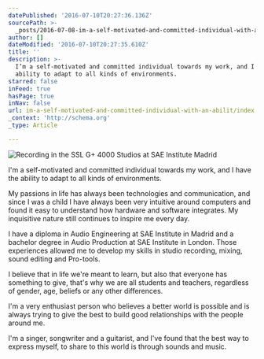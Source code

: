```yaml
---
datePublished: '2016-07-10T20:27:36.136Z'
sourcePath: >-
  _posts/2016-07-08-im-a-self-motivated-and-committed-individual-with-an-abilit.md
author: []
dateModified: '2016-07-10T20:27:35.610Z'
title: ''
description: >-
  I’m a self-motivated and committed individual towards my work, and I have the
  ability to adapt to all kinds of environments.
starred: false
inFeed: true
hasPage: true
inNav: false
url: im-a-self-motivated-and-committed-individual-with-an-abilit/index.html
_context: 'http://schema.org'
_type: Article

---
```

![Recording in the SSL G+ 4000 Studios at SAE Institute Madrid](https://the-grid-user-content.s3-us-west-2.amazonaws.com/58491cdc-2f95-4c53-abf4-e3febe150ed7.jpg)

I'm a self-motivated and committed individual towards my work, and I have the ability to adapt to all kinds of environments.

My passions in life has always been technologies and communication, and since I was a child I have always been very intuitive around computers and found it easy to understand how hardware and software integrates. My inquisitive nature still continues to inspire me every day.

I have a diploma in Audio Engineering at SAE Institute in Madrid and a bachelor degree in Audio Production at SAE Institute in London. Those experiences allowed me to develop my skills in studio recording, mixing, sound editing and Pro-tools.

I believe that in life we're meant to learn, but also that everyone has something to give, that's why we are all students and teachers, regardless of gender, age, beliefs or any other differences.

I'm a very enthusiast person who believes a better world is possible and is always trying to give the best to build good relationships with the people around me.

I'm a singer, songwriter and a guitarist, and I've found that the best way to express myself, to share to this world is through sounds and music.